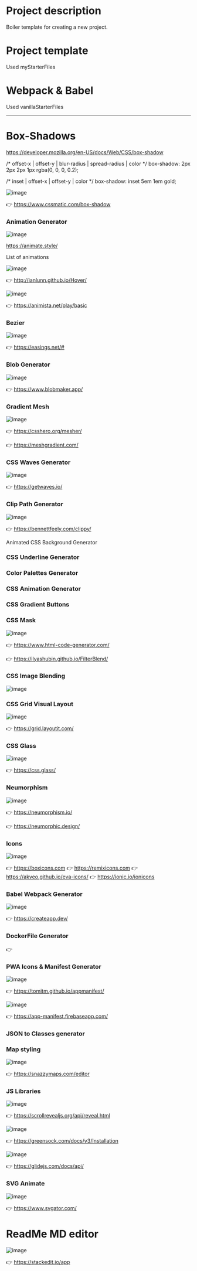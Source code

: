 
# Project description

Boiler template for creating a new project.

# Project template
 Used myStarterFiles

# Webpack & Babel
 Used vanillaStarterFiles

---

# Box-Shadows

https://developer.mozilla.org/en-US/docs/Web/CSS/box-shadow

/* offset-x | offset-y | blur-radius | spread-radius | color */
box-shadow: 2px 2px 2px 1px rgba(0, 0, 0, 0.2);

/* inset | offset-x | offset-y | color */
box-shadow: inset 5em 1em gold;

![image](https://user-images.githubusercontent.com/16950427/181479866-31ca105a-31c1-4d70-8401-c8f301c40d80.png)

👉 https://www.cssmatic.com/box-shadow

### Animation Generator

![image](https://user-images.githubusercontent.com/16950427/181485690-640b37d9-6de9-4d6b-ac5a-53b494d28141.png)

https://animate.style/

List of animations

![image](https://user-images.githubusercontent.com/16950427/181481267-fb5381d5-2c7d-443d-87ef-7a6ab346d52a.png)

👉 http://ianlunn.github.io/Hover/

![image](https://user-images.githubusercontent.com/16950427/181481402-38e2bcec-7bc8-4dce-ac06-f19abecf73dd.png)

👉 https://animista.net/play/basic

### Bezier
![image](https://user-images.githubusercontent.com/16950427/181487865-d844f608-6a80-4568-9817-8e308efabcff.png)

👉 https://easings.net/#

### Blob Generator
![image](https://user-images.githubusercontent.com/16950427/181479341-c17e8e1b-8744-4878-9ec8-3605d19074aa.png)

👉 https://www.blobmaker.app/

### Gradient Mesh
![image](https://user-images.githubusercontent.com/16950427/181478841-52734d0a-ef57-4c8c-b8c7-48e786c3ff41.png)

👉 https://csshero.org/mesher/

👉 https://meshgradient.com/

### CSS Waves Generator

![image](https://user-images.githubusercontent.com/16950427/181655077-44261003-83b0-45ce-bec2-5e17b8d10729.png)

👉 https://getwaves.io/

### Clip Path Generator

![image](https://user-images.githubusercontent.com/16950427/181645652-089886bc-e06b-43c2-830d-8ec98255f8cd.png)

👉 https://bennettfeely.com/clippy/


Animated CSS Background Generator

### CSS Underline Generator 

### Color Palettes Generator 

### CSS Animation Generator  

### CSS Gradient Buttons 

### CSS Mask 

![image](https://user-images.githubusercontent.com/16950427/181646237-e7cbda4f-e16c-42ab-a3da-1337b87ac84c.png)

👉 https://www.html-code-generator.com/

👉 https://ilyashubin.github.io/FilterBlend/

### CSS Image Blending

![image](https://user-images.githubusercontent.com/16950427/181647027-3450df28-efd0-474a-847f-9d4d201149dd.png)

### CSS Grid Visual Layout

![image](https://user-images.githubusercontent.com/16950427/181654806-db1b0225-2650-40ae-9088-a3242cdd44bb.png)

👉 https://grid.layoutit.com/

### CSS Glass 

![image](https://user-images.githubusercontent.com/16950427/181654974-8f1d6a6e-5a9d-48fc-87fd-fd561772368f.png)

👉 https://css.glass/

### Neumorphism

![image](https://user-images.githubusercontent.com/16950427/181646396-f9cf1c7d-1c6f-41ae-aca7-6e355c6084b2.png)

👉 https://neumorphism.io/

👉 https://neumorphic.design/


### Icons

![image](https://user-images.githubusercontent.com/16950427/181484327-4edd88a3-e765-4cfb-a81b-b1220cb07316.png)


👉 https://boxicons.com
👉 https://remixicons.com
👉 https://akveo.github.io/eva-icons/
👉 https://ionic.io/ionicons


### Babel Webpack Generator
![image](https://user-images.githubusercontent.com/16950427/181485233-011d2595-ad7e-4d6e-b42e-be1b729554f0.png)

👉 https://createapp.dev/


### DockerFile Generator
👉 

### PWA Icons & Manifest Generator

![image](https://user-images.githubusercontent.com/16950427/181487133-77e96d69-0345-4fef-8831-5daa3079e808.png)

👉 https://tomitm.github.io/appmanifest/

![image](https://user-images.githubusercontent.com/16950427/181487276-ddb26b09-5d87-4a3c-9fd5-fab4b8550b90.png)

👉 https://app-manifest.firebaseapp.com/


### JSON to Classes generator



### Map styling

![image](https://user-images.githubusercontent.com/16950427/181486564-350f6c33-62b8-43ad-9f28-1f9c9886aa63.png)

👉 https://snazzymaps.com/editor

### JS Libraries
![image](https://user-images.githubusercontent.com/16950427/181642718-bed51956-2f63-40fe-a339-0c0f7ec8bab8.png)

👉 https://scrollrevealjs.org/api/reveal.html

![image](https://user-images.githubusercontent.com/16950427/181643234-65f71c7a-9eec-4462-8f3b-d8554111bb9a.png)

👉 https://greensock.com/docs/v3/Installation

![image](https://user-images.githubusercontent.com/16950427/181643804-8b1c8714-f2d4-4a63-ba25-4bd934934aca.png)

👉 https://glidejs.com/docs/api/

### SVG Animate

![image](https://user-images.githubusercontent.com/16950427/181655265-524e3a78-b1a0-464b-88d8-25ddd96669f1.png)

👉 https://www.svgator.com/

# ReadMe MD editor

![image](https://user-images.githubusercontent.com/16950427/181644192-1ee848f2-7117-4455-977c-cdbbbfd46e5b.png)

👉 https://stackedit.io/app

